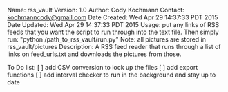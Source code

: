 Name: rss_vault
Version: 1.0
Author: Cody Kochmann
Contact: kochmanncody@gmail.com
Date Created: Wed Apr 29 14:37:33 PDT 2015
Date Updated: Wed Apr 29 14:37:33 PDT 2015
Usage: put any links of RSS feeds that you want the script to run through into the text file. Then simply run: "python /path_to_rss_vault/run.py"
Note: all pictures are stored in rss_vault/pictures
Description: A RSS feed reader that runs through a list of links on feed_urls.txt and downloads the pictures from those.

To Do list:
[ ] add CSV conversion to lock up the files
[ ] add export functions
[ ] add interval checker to run in the background and stay up to date

